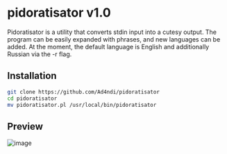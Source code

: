 # pidoratisator v1.0

Pidoratisator is a utility that converts stdin input into a cutesy output. The program can be easily expanded with phrases, and new languages ​​can be added. At the moment, the default language is English and additionally Russian via the -r flag.

## Installation

```bash
git clone https://github.com/Ad4ndi/pidoratisator
cd pidoratisator
mv pidoratisator.pl /usr/local/bin/pidoratisator
```

## Preview

![image](https://github.com/user-attachments/assets/45b00285-a10d-4de7-8d4f-8c36cf3a850e)
